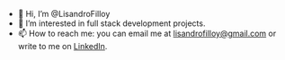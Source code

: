 - 👋 Hi, I’m @LisandroFilloy
- 👀 I’m interested in full stack development projects.
- 📫 How to reach me: you can email me at [lisandrofilloy@gmail.com](mailto:lisandrofilloy@gmail.com) or write to me on [LinkedIn](https://www.linkedin.com/in/lisandro-filloy/).

